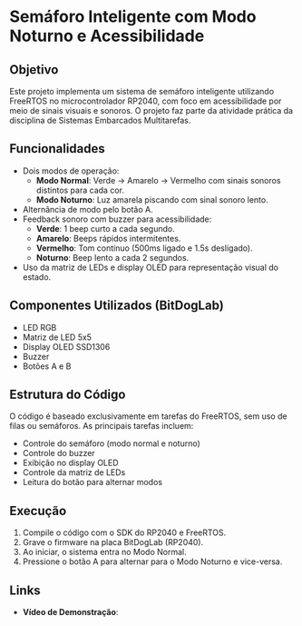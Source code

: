 # Semáforo Inteligente com Modo Noturno e Acessibilidade

## Objetivo

Este projeto implementa um sistema de semáforo inteligente utilizando FreeRTOS no microcontrolador RP2040, com foco em acessibilidade por meio de sinais visuais e sonoros. O projeto faz parte da atividade prática da disciplina de Sistemas Embarcados Multitarefas.

## Funcionalidades

- Dois modos de operação:
  - **Modo Normal**: Verde → Amarelo → Vermelho com sinais sonoros distintos para cada cor.
  - **Modo Noturno**: Luz amarela piscando com sinal sonoro lento.
- Alternância de modo pelo botão A.
- Feedback sonoro com buzzer para acessibilidade:
  - **Verde**: 1 beep curto a cada segundo.
  - **Amarelo**: Beeps rápidos intermitentes.
  - **Vermelho**: Tom contínuo (500ms ligado e 1.5s desligado).
  - **Noturno**: Beep lento a cada 2 segundos.
- Uso da matriz de LEDs e display OLED para representação visual do estado.

## Componentes Utilizados (BitDogLab)

- LED RGB
- Matriz de LED 5x5
- Display OLED SSD1306
- Buzzer
- Botões A e B

## Estrutura do Código

O código é baseado exclusivamente em tarefas do FreeRTOS, sem uso de filas ou semáforos. As principais tarefas incluem:

- Controle do semáforo (modo normal e noturno)
- Controle do buzzer
- Exibição no display OLED
- Controle da matriz de LEDs
- Leitura do botão para alternar modos

## Execução

1. Compile o código com o SDK do RP2040 e FreeRTOS.
2. Grave o firmware na placa BitDogLab (RP2040).
3. Ao iniciar, o sistema entra no Modo Normal.
4. Pressione o botão A para alternar para o Modo Noturno e vice-versa.

## Links

- **Vídeo de Demonstração**:

